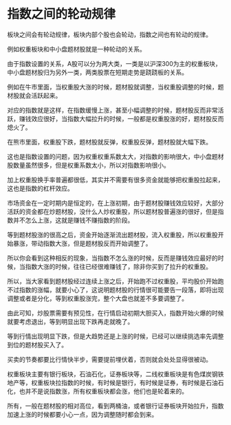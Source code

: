 # 指数之间的轮动规律

板块之间会有轮动规律，板块内部个股也会轮动，指数之间也有轮动的规律。

例如权重板块和中小盘题材股就是一种轮动的关系。

由于指数设置的关系，A股可以分为两大类，一类是以沪深300为主的权重板块，中小盘题材股归为另外一类，两类股票在短期走势是跷跷板的关系。

例如在牛市里面，当权重股大涨的时候，题材股就调整，当权重股调整的时候，题材股就会活跃起来。

对应的指数就是这样，在指数缓慢上涨，甚至小幅调整的时候，题材股反而非常活跃，赚钱效应很好，当指数大幅拉升的时候，一般都是权重股涨的好，题材股反而熄火了。

在熊市里面，权重股下跌，题材股就反弹，权重股反弹，题材股就大幅下跌。

这也是指数设置的问题，因为权重权重系数太大，对指数的影响很大，中小盘题材股数量虽然很多，但是权重系数太小，所以对指数影响很小。

加上权重股换手率普遍都很低，其实并不需要有很多资金就能够把权重股拉起来，这也是指数的杠杆效应。

市场资金在一定时期内是恒定的，在上涨初期，由于题材股赚钱效应较好，大部分活跃的资金都在炒题材股，没什么人炒权重股，所以题材股普遍涨的很好，但是指数并不怎么上涨，这就是赚钱不赚指数的阶段。

等到题材股涨的很高之后，资金开始逐渐流出题材股，流入权重股，所以权重股开始暴涨，带动指数大涨，但是题材股反而开始调整了。

所以你会看到这种相反的现象，当指数不怎么涨的时候，反而是赚钱效应最好的时候，当指数大涨的时候，往往已经很难赚钱了，除非你买到了拉升的权重股。

所以，当大家看到题材股经过连续上涨之后，开始跑不过权重股，平均股价开始跑不过指数的涨幅，就要小心了，这说明题材股的行情很可能要告一段落，即将出现调整或者是分化，等到权重股涨完，整个大盘也就差不多要调整了。

由此可知，炒股票需要有预见性，在行情启动初期大胆买入，指数开始火爆的时候就要考虑退出，等到明显出现下跌再走就晚了。

等到行情出现明显下跌，但是大趋势还是上涨的时候，已经可以继续挑选率先调整到位的题材股买入了。

买卖的节奏都要比行情快半步，需要提前埋伏着，否则就会处处显得很被动。

权重板块主要有银行板块，石油石化，证券板块等，二线权重板块是有色煤炭钢铁地产等，权重板块拉指数的时候，有时候是银行，有时候是证券，有时候是石油石化，也并不是说指数涨，所有权重板块都会涨，他们也是轮着来的。

所有，一般在题材股的相对高位，看到两桶油，或者银行证券板块开始拉升，指数加速上涨的时候都要小心一点，因为调整随时都会到来。